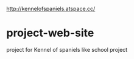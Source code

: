 http://kennelofspaniels.atspace.cc/
# project-web-site
project for Kennel of spaniels like school project
